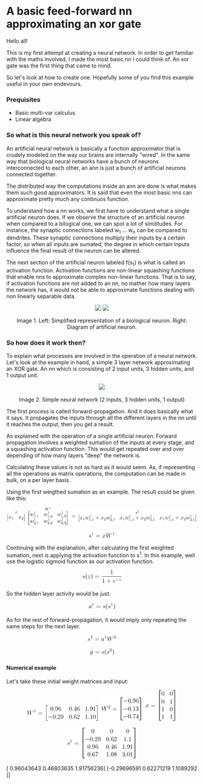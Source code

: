 # A basic feed-forward nn approximating an xor gate

Hello all!

This is my first attempt at creating a neural network. In order to get familiar with the maths involved, I made the most basic nn I could think of. An xor gate was the first thing that came to mind.

So let's look at how to create one. Hopefully some of you find this example useful in your own endevours.

### Prequisites
- Basic multi-var calculus
- Linear algebra

### So what is this neural network you speak of?

An artificial neural network is basically a function approximator that is crudely modeled on the way our brains are internally "wired". In the same way that biological neural networks have a bunch of neurons interconnected to each other, an ann is just a bunch of artificial neurons connected together.

The distributed way the computations inside an ann are done is what makes them such good approximators. It is said that even the most basic nns can approximate pretty much any continuos function.

To understand how a nn works, we first have to understand what a single artificial neuron does. If we observe the structure of an artificial neuron when compared to a bilogical one, we can spot a lot of similitudes. For instance, the synaptic connections labeled w<sub>1</sub> ... w<sub>n</sub> can be compared to dendrites. These synaptic connections multiply their inputs by a certain factor, so when all inputs are sumated, the degree in which certain inputs influence the final result of the neuron can be altered. 

The next section of the artificial neuron labeled f(s<sub>1</sub>) is what is called an activation function. Activation functions are non-linear squashing functions that enable nns to approximate complex non-linear functions. That is to say, if activation functions are not added to an nn, no mather how many layers the network has, it would not be able to approximate functions dealing with non linearly separable data.

<p align="center">
  <img src="https://cdn.rawgit.com/4driel/basic-nn-xor/master/images/biological-neuron.svg" height="200">
  <img src="https://cdn.rawgit.com/4driel/basic-nn-xor/master/images/artificial-neuron.svg" height="200">
</p>
<p align="center">
  Image 1. Left: Simplified representation of a biological neuron. Right: Diagram of artificial neuron.
</p>

### So how does it work then?

To explain what processes are involved in the operation of a neural network. Let's look at the example in hand, a simple 3 layer network approximating an XOR gate. An nn which is consisting of  2 input units, 3 hidden units, and 1 output unit.

<p align="center">
  <img src="https://cdn.rawgit.com/4driel/basic-nn-xor/master/images/neural-network.svg" height="200">
</p>
<p align="center">
  Image 2. Simple neural network (2 inputs, 3 hidden units, 1 output)
</p>

The first process is called forward-propagation. And it does basically what it says. It propagates the inputs through all the different layers in the nn until it reaches the output, then you get a result.

As explained with the operation of a single artificial neuron. Forward propagation involves a weighted sumation of the inputs at every stage, and a squashing activation function. This would get repeated over and over depending of how many layers "deep" the network is.

Calculating these values is not as hard as it would seem. As, if representing all the operations as matrix operations, the computation can be made in bulk, on a per layer basis.

Using the first weigthed sumation as an example. The result could be given like this:

<p align="center">
  <img src="https://github.com/4driel/basic-nn-xor/blob/readme-edit/images/hidden-sum-expanded.jpg">
</p>
<p align="center">
  <img src="https://github.com/4driel/basic-nn-xor/blob/readme-edit/images/hidden-sum.jpg">
</p>

Continuing with the explanation, after calculating the first weighted sumation, next is applying the activation function to s<sup>1</sup>. In this example, well use the logistic sigmoid function as our activation function.

<p align="center">
  <img src="https://github.com/4driel/basic-nn-xor/blob/readme-edit/images/sigmoid.jpg">
</p>

So the hidden layer activity would be just:

<p align="center">
  <img src="https://github.com/4driel/basic-nn-xor/blob/readme-edit/images/hidden-activity.jpg">
</p>

As for the rest of forward-propagation, it would imply only repeating the same steps for the next layer.

<p align="center">
  <img src="https://github.com/4driel/basic-nn-xor/blob/readme-edit/images/output-sum.jpg">
</p>

<p align="center">
  <img src="https://github.com/4driel/basic-nn-xor/blob/readme-edit/images/output-result.jpg">
</p>

#### Numerical example

Let's take these initial weight matrices and input:

<p align="center">
  <img src="https://github.com/4driel/basic-nn-xor/blob/readme-edit/images/numerical-w1.jpg">
  <img src="https://github.com/4driel/basic-nn-xor/blob/readme-edit/images/numerical-w2.jpg">
  <img src="https://github.com/4driel/basic-nn-xor/blob/readme-edit/images/numerical-x.jpg">
</p>

<p align="center">
  <img src="https://github.com/4driel/basic-nn-xor/blob/readme-edit/images/numerical-s1.jpg">
</p>

[ 0.96043643  0.46803635  1.91756236]
 [-0.29696591  0.62271219  1.1089292 ]]
